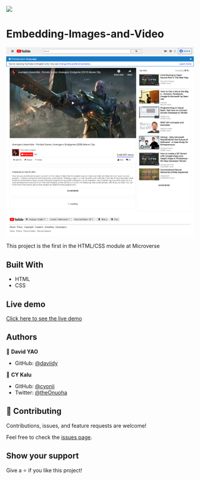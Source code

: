 ![](https://img.shields.io/badge/Microverse-blueviolet)


# Embedding-Images-and-Video

![screenshot](./images/screenshot.png)

This project is the first in the HTML/CSS module at Microverse

## Built With

- HTML
- CSS

## Live demo
[Click here to see the live demo](https://daviidy.github.io/Embedding-Images-and-Video/)

## Authors

👤 **David YAO**
- GitHub: [@daviidy](https://github.com/daviidy)

👤 **CY Kalu**
- GitHub: [@cyonii](https://github.com/cyonii)
- Twitter: [@theOnuoha](https://twitter.com/theOnuoha)


## 🤝 Contributing

Contributions, issues, and feature requests are welcome!

Feel free to check the [issues page](issues/).

## Show your support

Give a ⭐️ if you like this project!
